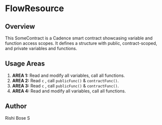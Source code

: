 # FlowResource
## Overview

This SomeContract is a Cadence smart contract showcasing variable and function access scopes. It defines a structure with public, contract-scoped, and private variables and functions.

## Usage Areas

1. **AREA 1:** Read and modify all variables, call all functions.
2. **AREA 2:** Read `c` , call `publicFunc()` & `contractFunc()`.
3. **AREA 3:** Read `c` , call `publicFunc()` & `contractFunc()`.
4. **AREA 4:** Read and modify all variables, call all functions.

## Author

Rishi Bose S

